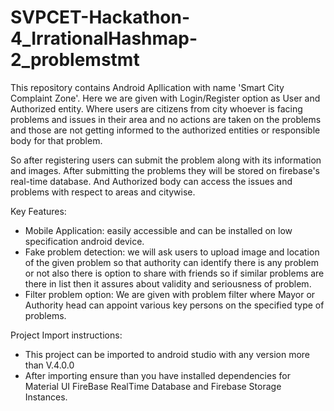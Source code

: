 # SVPCET-Hackathon-4_IrrationalHashmap-2_problemstmt
This repository contains Android Apllication with name 'Smart City Complaint Zone'.
Here we are given with Login/Register option as User and Authorized entity. Where users are citizens from city whoever is facing problems and issues in their area
and no actions are taken on the problems and those are not getting informed to the authorized entities or responsible body for that problem. 

So after registering users can submit the problem along with its information and images. After submitting the problems they will be stored on firebase's real-time
database. And Authorized body can access the issues and problems with respect to areas and citywise.

Key Features:
* Mobile Application: easily accessible and can be installed on low specification android device.
* Fake problem detection: we will ask users to upload image and location of the given problem so that authority can identify there is any problem or not
                           also there is option to share with friends so if similar problems are there in list then it assures about validity and seriousness of problem.
* Filter problem option: We are given with problem filter where Mayor or Authority head can appoint various key persons on the specified type of problems.


Project Import instructions: 
* This project can be imported to android studio with any version more than V.4.0.0
* After importing ensure than you have installed dependencies for Material UI FireBase RealTime Database and Firebase Storage Instances.
